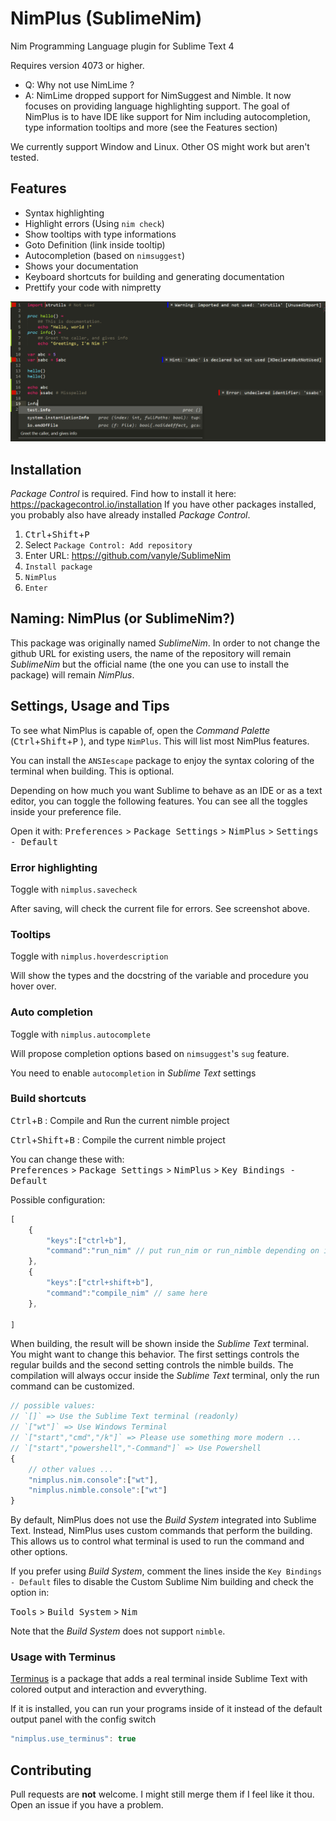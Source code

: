 NimPlus (SublimeNim)
=======

Nim Programming Language plugin for Sublime Text 4

Requires version 4073 or higher.

- Q: Why not use NimLime ?
- A: NimLime dropped support for NimSuggest and Nimble. It now focuses on providing language highlighting support.
The goal of NimPlus is to have IDE like support for Nim including autocompletion, type information tooltips and more (see the Features section)

We currently support Window and Linux. Other OS might work but aren't tested.

Features
--------

* Syntax highlighting
* Highlight errors (Using `nim check`)
* Show tooltips with type informations
* Goto Definition (link inside tooltip)
* Autocompletion (based on `nimsuggest`)
* Shows your documentation
* Keyboard shortcuts for building and generating documentation
* Prettify your code with nimpretty

![demo](example.png)

Installation
------------

*Package Control* is required. Find how to install it here: https://packagecontrol.io/installation
If you have other packages installed, you probably also have already installed *Package Control*.

1. <kbd>Ctrl</kbd>+<kbd>Shift</kbd>+<kbd>P</kbd> 
2. Select `Package Control: Add repository`
3. Enter URL: https://github.com/vanyle/SublimeNim
4. `Install package` 
5. `NimPlus` 
6. `Enter`

Naming: NimPlus (or SublimeNim?)
--------------------------------

This package was originally named *SublimeNim*. In order to not change the github URL for existing users, the
name of the repository will remain *SublimeNim* but the official name (the one you can use to install the package)
will remain *NimPlus*.


Settings, Usage and Tips
------------------------

To see what NimPlus is capable of, open the *Command Palette* (<kbd>Ctrl</kbd>+<kbd>Shift</kbd>+<kbd>P</kbd> ), and type `NimPlus`.
This will list most NimPlus features.


You can install the `ANSIescape` package to enjoy the syntax coloring of the terminal when building.
This is optional.

Depending on how much you want Sublime to behave as an IDE or as a text editor, you can toggle the following features.
You can see all the toggles inside your preference file.

Open it with: 
<kbd>Preferences</kbd> > <kbd>Package Settings</kbd> > <kbd>NimPlus</kbd> > <kbd>Settings - Default</kbd>

### Error highlighting

Toggle with `nimplus.savecheck`

After saving, will check the current file for errors. See screenshot above.

### Tooltips

Toggle with `nimplus.hoverdescription`

Will show the types and the docstring of the variable and procedure you hover over.

### Auto completion

Toggle with `nimplus.autocomplete`

Will propose completion options based on `nimsuggest`'s `sug` feature.

You need to enable `autocompletion` in *Sublime Text* settings

### Build shortcuts

<kbd>Ctrl</kbd>+<kbd>B</kbd> : Compile and Run the current nimble project

<kbd>Ctrl</kbd>+<kbd>Shift</kbd>+<kbd>B</kbd> : Compile the current nimble project   

You can change these with:  
<kbd>Preferences</kbd> > <kbd>Package Settings</kbd> > <kbd>NimPlus</kbd> > <kbd>Key Bindings - Default</kbd>

Possible configuration:
```js
[
	{
		"keys":["ctrl+b"],
		"command":"run_nim" // put run_nim or run_nimble depending on if you use nim more as a scripting tool or for big projects.
	},
	{
		"keys":["ctrl+shift+b"],
		"command":"compile_nim" // same here
	},

]
```

When building, the result will be shown inside the *Sublime Text* terminal.
You might want to change this behavior. The first settings controls the regular builds and the second setting controls the nimble builds. The compilation will always occur inside the *Sublime Text* terminal, only the run command can be customized.

```js
// possible values:
// `[]` => Use the Sublime Text terminal (readonly)
// `["wt"]` => Use Windows Terminal
// `["start","cmd","/k"]` => Please use something more modern ...
// `["start","powershell","-Command"]` => Use Powershell
{
	// other values ...
	"nimplus.nim.console":["wt"],
	"nimplus.nimble.console":["wt"]
}
```

By default, NimPlus does not use the *Build System* integrated into Sublime Text.
Instead, NimPlus uses custom commands that perform the building. This allows us
to control what terminal is used to run the command and other options.

If you prefer using *Build System*, comment the lines inside the `Key Bindings - Default` files
to disable the Custom Sublime Nim building and check the option in:

<kbd>Tools</kbd> > <kbd>Build System</kbd> > <kbd>Nim</kbd>

Note that the *Build System* does not support `nimble`.

### Usage with Terminus

[Terminus](https://github.com/randy3k/Terminus) is a package that adds a real terminal
inside Sublime Text with colored output and interaction and evverything.

If it is installed, you can run your programs inside of it instead of the default output panel with
the config switch
```js
"nimplus.use_terminus": true
```

Contributing
------------

Pull requests are **not** welcome.
I might still merge them if I feel like it thou.
Open an issue if you have a problem.